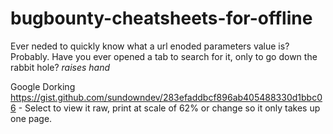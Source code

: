# bugbounty-cheatsheets-for-offline
Ever neded to quickly know what a url enoded parameters value is? Probably. Have you ever opened a tab to search for it, only to go down the rabbit hole? *raises hand*


Google Dorking
https://gist.github.com/sundowndev/283efaddbcf896ab405488330d1bbc06 - Select to view it raw, print at scale of 62% or change so it only takes up one page.
